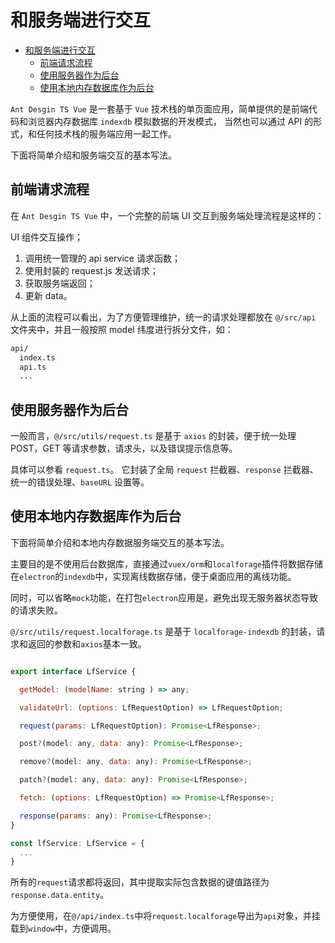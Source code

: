 # 和服务端进行交互

- [和服务端进行交互](#%E5%92%8C%E6%9C%8D%E5%8A%A1%E7%AB%AF%E8%BF%9B%E8%A1%8C%E4%BA%A4%E4%BA%92)
  - [前端请求流程](#%E5%89%8D%E7%AB%AF%E8%AF%B7%E6%B1%82%E6%B5%81%E7%A8%8B)
  - [使用服务器作为后台](#%E4%BD%BF%E7%94%A8%E6%9C%8D%E5%8A%A1%E5%99%A8%E4%BD%9C%E4%B8%BA%E5%90%8E%E5%8F%B0)
  - [使用本地内存数据库作为后台](#%E4%BD%BF%E7%94%A8%E6%9C%AC%E5%9C%B0%E5%86%85%E5%AD%98%E6%95%B0%E6%8D%AE%E5%BA%93%E4%BD%9C%E4%B8%BA%E5%90%8E%E5%8F%B0)

`Ant Desgin TS Vue` 是一套基于 `Vue` 技术栈的单页面应用，简单提供的是前端代码和浏览器内存数据库 `indexdb` 模拟数据的开发模式，
当然也可以通过 API 的形式，和任何技术栈的服务端应用一起工作。

下面将简单介绍和服务端交互的基本写法。

## 前端请求流程

在 `Ant Desgin TS Vue` 中，一个完整的前端 UI 交互到服务端处理流程是这样的：

UI 组件交互操作；

1. 调用统一管理的 api service 请求函数；
2. 使用封装的 request.js 发送请求；
3. 获取服务端返回；
4. 更新 data。

从上面的流程可以看出，为了方便管理维护，统一的请求处理都放在 `@/src/api` 文件夹中，并且一般按照 model 纬度进行拆分文件，如：

```bash
api/
  index.ts
  api.ts
  ...
```

## 使用服务器作为后台

一般而言，`@/src/utils/request.ts` 是基于 `axios` 的封装，便于统一处理 POST，GET 等请求参数，请求头，以及错误提示信息等。

具体可以参看 `request.ts`。 它封装了全局 `request` 拦截器、`response` 拦截器、统一的错误处理、`baseURL` 设置等。

## 使用本地内存数据库作为后台

下面将简单介绍和本地内存数据服务端交互的基本写法。

主要目的是不使用后台数据库，直接通过`vuex/orm`和`localforage`插件将数据存储在`electron`的`indexdb`中，实现离线数据存储，便于桌面应用的离线功能。

同时，可以省略`mock`功能，在打包`electron`应用是，避免出现无服务器状态导致的请求失败。

`@/src/utils/request.localforage.ts` 是基于 `localforage-indexdb` 的封装，请求和返回的参数和`axios`基本一致。


```javascript

export interface LfService {

  getModel: (modelName: string ) => any;

  validateUrl: (options: LfRequestOption) => LfRequestOption;

  request(params: LfRequestOption): Promise<LfResponse>;

  post?(model: any, data: any): Promise<LfResponse>;

  remove?(model: any, data: any): Promise<LfResponse>;

  patch?(model: any, data: any): Promise<LfResponse>;

  fetch: (options: LfRequestOption) => Promise<LfResponse>;

  response(params: any): Promise<LfResponse>;
}

const lfService: LfService = {
  ...
}

```

所有的`request`请求都将返回，其中提取实际包含数据的键值路径为`response.data.entity`。

为方便使用，在`@/api/index.ts`中将`request.localforage`导出为`api`对象，并挂载到`window`中，方便调用。

